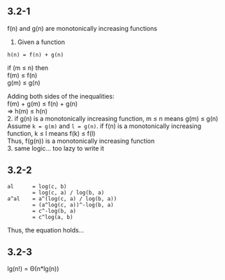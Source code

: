 
## 3.2-1
f(n) and g(n) are monotonically increasing functions <br>
1. Given a function 
```
h(n) = f(n) + g(n)
```

if (m &le; n) then <br>
f(m) &le; f(n) <br>
g(m) &le; g(n)

Adding both sides of the inequalities: <br>
f(m) + g(m) &le; f(n) + g(n) <br>
=> h(m) &le; h(n) <br>
2. if g(n) is a monotonically increasing function, m &le; n means g(m) &le; g(n) <br>
Assume ```k = g(m)``` and ```l = g(n)```.
if f(n) is a monotonically increasing function, k &le; l means f(k) &le; f(l) <br>
Thus, f(g(n)) is a monotonically increasing function <br>
3. same logic... too lazy to write it

## 3.2-2
```
al 		= log(c, b) 
		= log(c, a) / log(b, a)
a^al 	= a^(log(c, a) / log(b, a))
		= (a^log(c, a))^-log(b, a)
		= c^-log(b, a)
		= c^log(a, b)
```
Thus, the equation holds...

## 3.2-3
lg(n!) = &Theta;(n*lg(n))